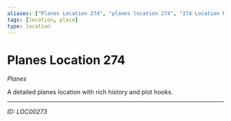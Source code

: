 ```yaml
---
aliases: ["Planes Location 274", "planes location 274", "274 Location Planes"]
tags: [location, place]
type: location
---
```


# Planes Location 274

*Planes*

A detailed planes location with rich history and plot hooks.

---
*ID: LOC00273*